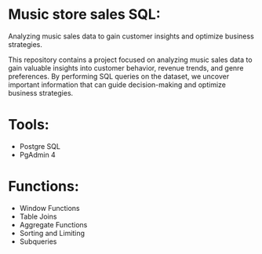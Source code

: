 # Music store sales SQL:
Analyzing music sales data to gain customer insights and optimize business strategies.

This repository contains a project focused on analyzing music sales data to gain valuable insights into customer behavior, revenue trends, and genre preferences. By performing SQL queries on the dataset, we uncover important information that can guide decision-making and optimize business strategies.

# Tools:

- Postgre SQL
- PgAdmin 4 


# Functions:
- Window Functions
- Table Joins
- Aggregate Functions
- Sorting and Limiting
- Subqueries


